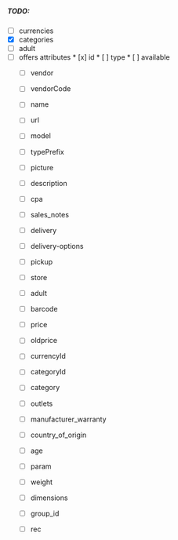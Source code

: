 ##### TODO:

* [ ] currencies
* [x] categories
* [ ] adult
* [ ] offers
    attributes
        * [x] id
        * [ ] type
        * [ ] available
    * [ ] vendor
    * [ ] vendorCode
    * [ ] name
    * [ ] url
    * [ ] model
    * [ ] typePrefix
    * [ ] picture
    * [ ] description
    * [ ] cpa
    * [ ] sales_notes
    * [ ] delivery
    * [ ] delivery-options
    * [ ] pickup
    * [ ] store
    * [ ] adult
    * [ ] barcode
    * [ ] price
    * [ ] oldprice
    * [ ] currencyId
    * [ ] categoryId
    * [ ] category
    * [ ] outlets
    * [ ] manufacturer_warranty
    * [ ] country_of_origin
    * [ ] age
    * [ ] param
    * [ ] weight
    * [ ] dimensions
    * [ ] group_id
    * [ ] rec
    